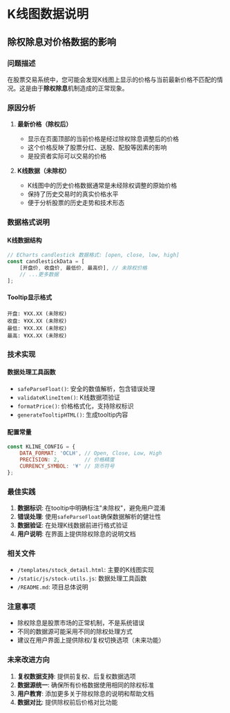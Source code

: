 # K线图数据说明

## 除权除息对价格数据的影响

### 问题描述
在股票交易系统中，您可能会发现K线图上显示的价格与当前最新价格不匹配的情况。这是由于**除权除息**机制造成的正常现象。

### 原因分析

1. **最新价格（除权后）**
   - 显示在页面顶部的当前价格是经过除权除息调整后的价格
   - 这个价格反映了股票分红、送股、配股等因素的影响
   - 是投资者实际可以交易的价格

2. **K线数据（未除权）**
   - K线图中的历史价格数据通常是未经除权调整的原始价格
   - 保持了历史交易时的真实价格水平
   - 便于分析股票的历史走势和技术形态

### 数据格式说明

#### K线数据结构
```javascript
// ECharts candlestick 数据格式: [open, close, low, high]
const candlestickData = [
    [开盘价, 收盘价, 最低价, 最高价], // 未除权价格
    // ...更多数据
];
```

#### Tooltip显示格式
```
开盘: ¥XX.XX (未除权)
收盘: ¥XX.XX (未除权)  
最低: ¥XX.XX (未除权)
最高: ¥XX.XX (未除权)
```

### 技术实现

#### 数据处理工具函数
- `safeParseFloat()`: 安全的数值解析，包含错误处理
- `validateKlineItem()`: K线数据项验证
- `formatPrice()`: 价格格式化，支持除权标识
- `generateTooltipHTML()`: 生成tooltip内容

#### 配置常量
```javascript
const KLINE_CONFIG = {
    DATA_FORMAT: 'OCLH', // Open, Close, Low, High
    PRECISION: 2,        // 价格精度
    CURRENCY_SYMBOL: '¥' // 货币符号
};
```

### 最佳实践

1. **数据标识**: 在tooltip中明确标注"未除权"，避免用户混淆
2. **错误处理**: 使用`safeParseFloat`确保数据解析的健壮性
3. **数据验证**: 在处理K线数据前进行格式验证
4. **用户说明**: 在界面上提供除权除息的说明文档

### 相关文件

- `/templates/stock_detail.html`: 主要的K线图实现
- `/static/js/stock-utils.js`: 数据处理工具函数
- `/README.md`: 项目总体说明

### 注意事项

- 除权除息是股票市场的正常机制，不是系统错误
- 不同的数据源可能采用不同的除权处理方式
- 建议在用户界面上提供除权/复权切换选项（未来功能）

### 未来改进方向

1. **复权数据支持**: 提供前复权、后复权数据选项
2. **数据源统一**: 确保所有价格数据使用相同的除权标准
3. **用户教育**: 添加更多关于除权除息的说明和帮助文档
4. **数据对比**: 提供除权前后价格对比功能